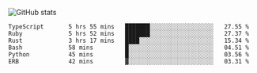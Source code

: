 ![GitHub stats](https://github-readme-stats.vercel.app/api?username=ksk001100&show_icons=true&theme=tokyonight)

<!--START_SECTION:waka-->

```text
TypeScript       5 hrs 55 mins   ███████░░░░░░░░░░░░░░░░░░   27.55 %
Ruby             5 hrs 52 mins   ███████░░░░░░░░░░░░░░░░░░   27.37 %
Rust             3 hrs 17 mins   ████░░░░░░░░░░░░░░░░░░░░░   15.34 %
Bash             58 mins         █░░░░░░░░░░░░░░░░░░░░░░░░   04.51 %
Python           45 mins         █░░░░░░░░░░░░░░░░░░░░░░░░   03.56 %
ERB              42 mins         ▓░░░░░░░░░░░░░░░░░░░░░░░░   03.31 %
```

<!--END_SECTION:waka-->

